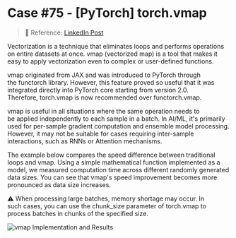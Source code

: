 # Case #75 - [PyTorch] torch.vmap


> 🧩 Reference: [LinkedIn Post](https://www.linkedin.com/posts/backnumber19lim_pytorch-ai-ml-activity-7363130990283689984-J3ER?utm_source=share&utm_medium=member_desktop&rcm=ACoAAC4i7ZsBMeUAH3UpBvhusYv1qkmTlPJ4E6E)  

Vectorization is a technique that eliminates loops and performs operations on entire datasets at once. vmap (vectorized map) is a tool that makes it easy to apply vectorization even to complex or user-defined functions.

vmap originated from JAX and was introduced to PyTorch through the functorch library. However, this feature proved so useful that it was integrated directly into PyTorch core starting from version 2.0. Therefore, torch.vmap is now recommended over functorch.vmap.

vmap is useful in all situations where the same operation needs to be applied independently to each sample in a batch. In AI/ML, it's primarily used for per-sample gradient computation and ensemble model processing. However, it may not be suitable for cases requiring inter-sample interactions, such as RNNs or Attention mechanisms.

The example below compares the speed difference between traditional loops and vmap. Using a simple mathematical function implemented as a model, we measured computation time across different randomly generated data sizes. You can see that vmap's speed improvement becomes more pronounced as data size increases.

⚠️ When processing large batches, memory shortage may occur. In such cases, you can use the chunk_size parameter of torch.vmap to process batches in chunks of the specified size.

![vmap Implementation and Results](https://media.licdn.com/dms/image/v2/D5622AQH1Bo-nlLAYSg/feedshare-shrink_800/B56Zi8Ym2QHQAk-/0/1755507225464?e=1762387200&v=beta&t=7x1E0K5TCWcat7LvOrX-f-JanVbelxfbbhX4mNzid-w)